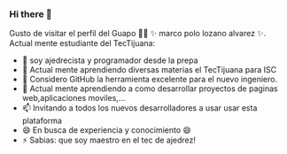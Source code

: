 ### Hi there 👋

Gusto de visitar el perfil del Guapo 👨‍🏫 ✨ marco polo lozano alvarez ✨.
Actual mente estudiante del TecTijuana:

- 🔭 soy ajedrecista y programador desde la prepa
- 📲 Actual mente aprendiendo diversas materias el TecTijuana para ISC
- 🤔 Considero GitHub la herramienta excelente para el nuevo ingeniero.
- 💬 Actual mente aprendiendo a como desarrollar proyectos de paginas web,aplicaciones moviles,...
- 📫 Invitando a todos los nuevos desarrolladores a usar usar esta plataforma
- 😄 En busca de experiencia y conocimiento 😄
- ⚡ Sabias: que soy maestro en el tec de ajedrez!

